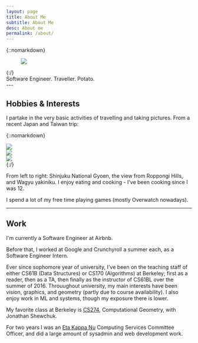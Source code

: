 ```yaml
---
layout: page
title: About Me
subtitle: About Me
desc: About me
permalink: /about/
---
```


<div class="pretty-links">


{::nomarkdown} 
<figure class="site-profile">
    <img src="{{ site.baseurl }}/assets/img/profile.jpg">
</figure>
{:/}

<div class="lead lead-about">
  Software Engineer. Traveller. Potato.
</div>
---

## Hobbies & Interests

I partake in the very basic activities of travelling and taking pictures. From a recent Japan and Taiwan trip:

{::nomarkdown} 
<div class="projects">
  <div class="grid no-gutters">
    <div class="unit one-third">
        <img src="{{ site.baseurl }}/assets/img/garden.jpg">
    </div>
    <div class="unit one-third">
        <img src="{{ site.baseurl }}/assets/img/city.jpg">
    </div>
    <div class="unit one-third">
        <img src="{{ site.baseurl }}/assets/img/food.jpg">
    </div>
  </div><!-- grid -->
{:/}

From left to right: Shinjuku National Gyoen, the view from Roppongi Hills, and Wagyu yakiniku. I enjoy eating and cooking - I've been cooking since I was 12.

I spend a lot of my free time playing games (mostly Overwatch nowadays).

---

## Work

I'm currently a Software Engineer at Airbnb.

Before that, I worked at Google and Crunchyroll a summer each, as a Software Engineer Intern.

Ever since sophomore year of university, I've been on the teaching staff of either CS61B (Data Structures) or CS170 (Algorithms) at Berkeley; first as a reader, then as a TA, then finally as the instructor of CS61BL over the summer of 2016. Throuughout university, my main interests have been vision, graphics, and geometry (partly due to course availability). I also enjoy work in ML and systems, though my exposure there is lower.

My favorite class at Berkeley is [CS274](https://people.eecs.berkeley.edu/~jrs/274/), Computational Geometry, with Jonathan Shewchuk.

For two years I was an [Eta Kappa Nu](https://hkn.eecs.berkeley.edu/) Computing Services Committee Officer, and did a large amount of sysadmin and web development work.

</div>

